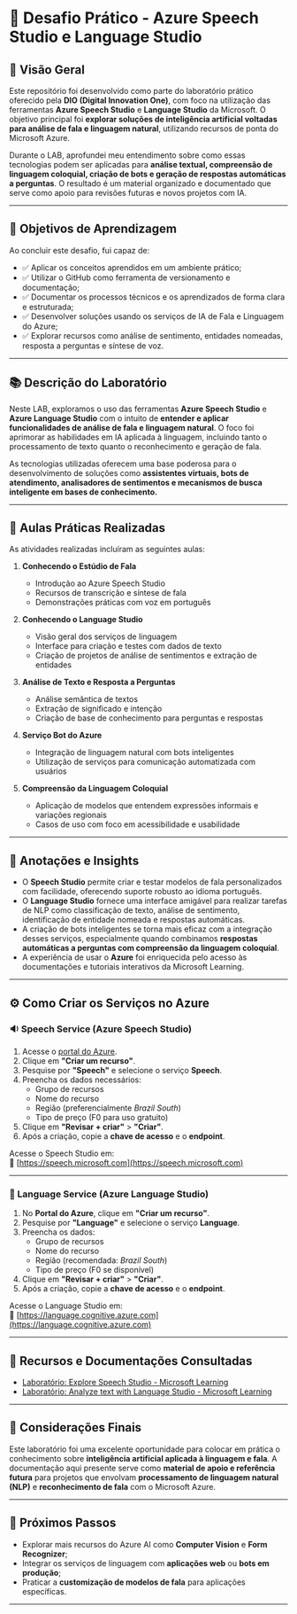 # 💬 Desafio Prático - Azure Speech Studio e Language Studio

## 🧠 Visão Geral

Este repositório foi desenvolvido como parte do laboratório prático oferecido pela **DIO (Digital Innovation One)**, com foco na utilização das ferramentas **Azure Speech Studio** e **Language Studio** da Microsoft. O objetivo principal foi **explorar soluções de inteligência artificial voltadas para análise de fala e linguagem natural**, utilizando recursos de ponta do Microsoft Azure.

Durante o LAB, aprofundei meu entendimento sobre como essas tecnologias podem ser aplicadas para **análise textual, compreensão de linguagem coloquial, criação de bots e geração de respostas automáticas a perguntas**. O resultado é um material organizado e documentado que serve como apoio para revisões futuras e novos projetos com IA.

---

## 🎯 Objetivos de Aprendizagem

Ao concluir este desafio, fui capaz de:

- ✅ Aplicar os conceitos aprendidos em um ambiente prático;
- ✅ Utilizar o GitHub como ferramenta de versionamento e documentação;
- ✅ Documentar os processos técnicos e os aprendizados de forma clara e estruturada;
- ✅ Desenvolver soluções usando os serviços de IA de Fala e Linguagem do Azure;
- ✅ Explorar recursos como análise de sentimento, entidades nomeadas, resposta a perguntas e síntese de voz.

---

## 📚 Descrição do Laboratório

Neste LAB, exploramos o uso das ferramentas **Azure Speech Studio** e **Azure Language Studio** com o intuito de **entender e aplicar funcionalidades de análise de fala e linguagem natural**. O foco foi aprimorar as habilidades em IA aplicada à linguagem, incluindo tanto o processamento de texto quanto o reconhecimento e geração de fala.

As tecnologias utilizadas oferecem uma base poderosa para o desenvolvimento de soluções como **assistentes virtuais, bots de atendimento, analisadores de sentimentos e mecanismos de busca inteligente em bases de conhecimento.**

---

## 🧪 Aulas Práticas Realizadas

As atividades realizadas incluíram as seguintes aulas:

1. **Conhecendo o Estúdio de Fala**
   - Introdução ao Azure Speech Studio
   - Recursos de transcrição e síntese de fala
   - Demonstrações práticas com voz em português

2. **Conhecendo o Language Studio**
   - Visão geral dos serviços de linguagem
   - Interface para criação e testes com dados de texto
   - Criação de projetos de análise de sentimentos e extração de entidades

3. **Análise de Texto e Resposta a Perguntas**
   - Análise semântica de textos
   - Extração de significado e intenção
   - Criação de base de conhecimento para perguntas e respostas

4. **Serviço Bot do Azure**
   - Integração de linguagem natural com bots inteligentes
   - Utilização de serviços para comunicação automatizada com usuários

5. **Compreensão da Linguagem Coloquial**
   - Aplicação de modelos que entendem expressões informais e variações regionais
   - Casos de uso com foco em acessibilidade e usabilidade

---

## 📝 Anotações e Insights

- O **Speech Studio** permite criar e testar modelos de fala personalizados com facilidade, oferecendo suporte robusto ao idioma português.
- O **Language Studio** fornece uma interface amigável para realizar tarefas de NLP como classificação de texto, análise de sentimento, identificação de entidade nomeada e respostas automáticas.
- A criação de bots inteligentes se torna mais eficaz com a integração desses serviços, especialmente quando combinamos **respostas automáticas a perguntas com compreensão da linguagem coloquial**.
- A experiência de usar o **Azure** foi enriquecida pelo acesso às documentações e tutoriais interativos da Microsoft Learning.

---

## ⚙️ Como Criar os Serviços no Azure

### 🔉 Speech Service (Azure Speech Studio)

1. Acesse o [portal do Azure](https://portal.azure.com).
2. Clique em **"Criar um recurso"**.
3. Pesquise por **"Speech"** e selecione o serviço **Speech**.
4. Preencha os dados necessários:
   - Grupo de recursos
   - Nome do recurso
   - Região (preferencialmente *Brazil South*)
   - Tipo de preço (F0 para uso gratuito)
5. Clique em **"Revisar + criar"** > **"Criar"**.
6. Após a criação, copie a **chave de acesso** e o **endpoint**.

Acesse o Speech Studio em:  
🔗 [https://speech.microsoft.com](https://speech.microsoft.com)

---

### 📝 Language Service (Azure Language Studio)

1. No **Portal do Azure**, clique em **"Criar um recurso"**.
2. Pesquise por **"Language"** e selecione o serviço **Language**.
3. Preencha os dados:
   - Grupo de recursos
   - Nome do recurso
   - Região (recomendada: *Brazil South*)
   - Tipo de preço (F0 se disponível)
4. Clique em **"Revisar + criar"** > **"Criar"**.
5. Após a criação, copie a **chave de acesso** e o **endpoint**.

Acesse o Language Studio em:  
🔗 [https://language.cognitive.azure.com](https://language.cognitive.azure.com)

---

## 🔗 Recursos e Documentações Consultadas

- [Laboratório: Explore Speech Studio - Microsoft Learning](https://aka.ms/ai900-speech)
- [Laboratório: Analyze text with Language Studio - Microsoft Learning](https://aka.ms/ai900-text-analysis)

---

## 📌 Considerações Finais

Este laboratório foi uma excelente oportunidade para colocar em prática o conhecimento sobre **inteligência artificial aplicada à linguagem e fala**. A documentação aqui presente serve como **material de apoio e referência futura** para projetos que envolvam **processamento de linguagem natural (NLP)** e **reconhecimento de fala** com o Microsoft Azure.

---

## 🚀 Próximos Passos

- Explorar mais recursos do Azure AI como **Computer Vision** e **Form Recognizer**;
- Integrar os serviços de linguagem com **aplicações web** ou **bots em produção**;
- Praticar a **customização de modelos de fala** para aplicações específicas.

---
